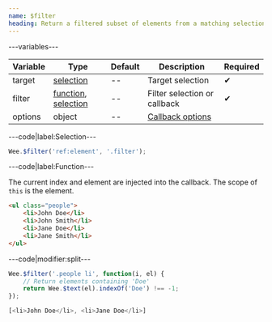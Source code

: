 ```yaml
---
name: $filter
heading: Return a filtered subset of elements from a matching selection
---
```


---variables---

| Variable | Type | Default | Description | Required |
| -- | -- | -- | -- | -- |
| target | [selection](/script#selection) | -- | Target selection | ✔ |
| filter | [function](/script/#functions), [selection](/script#selection) | -- | Filter selection or callback | ✔ |
| options | object | -- | [Callback options](/script/#functions) ||

---code|label:Selection---

```javascript
Wee.$filter('ref:element', '.filter');
```

---code|label:Function---

The current index and element are injected into the callback. The scope of ```this``` is the element.

```html
<ul class="people">
	<li>John Doe</li>
	<li>John Smith</li>
	<li>Jane Doe</li>
	<li>Jane Smith</li>
</ul>
```

---code|modifier:split---

```javascript
Wee.$filter('.people li', function(i, el) {
	// Return elements containing 'Doe'
	return Wee.$text(el).indexOf('Doe') !== -1;
});
```

```javascript
[<li>John Doe</li>, <li>Jane Doe</li>]
```